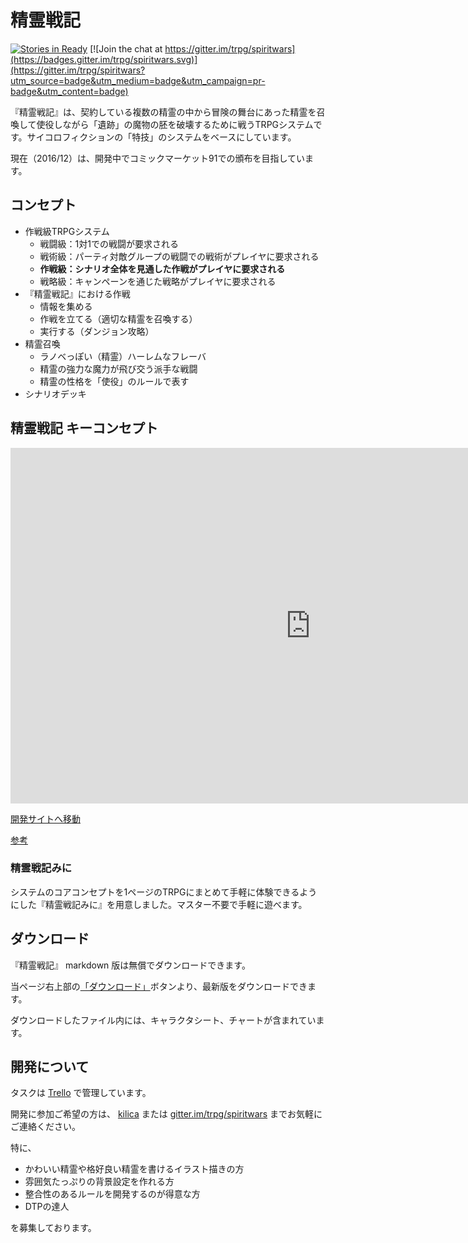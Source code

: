 # 精霊戦記

[![Stories in Ready](https://badge.waffle.io/trpg/spiritwars.png?label=ready&title=Ready)](https://waffle.io/trpg/spiritwars)
[![Join the chat at https://gitter.im/trpg/spiritwars](https://badges.gitter.im/trpg/spiritwars.svg)](https://gitter.im/trpg/spiritwars?utm_source=badge&utm_medium=badge&utm_campaign=pr-badge&utm_content=badge)

『精霊戦記』は、契約している複数の精霊の中から冒険の舞台にあった精霊を召喚して使役しながら「遺跡」の魔物の胚を破壊するために戦うTRPGシステムです。サイコロフィクションの「特技」のシステムをベースにしています。

現在（2016/12）は、開発中でコミックマーケット91での頒布を目指しています。

## コンセプト

* 作戦級TRPGシステム
    * 戦闘級：1対1での戦闘が要求される
    * 戦術級：パーティ対敵グループの戦闘での戦術がプレイヤに要求される
    * __作戦級：シナリオ全体を見通した作戦がプレイヤに要求される__
    * 戦略級：キャンペーンを通じた戦略がプレイヤに要求される
* 『精霊戦記』における作戦
    * 情報を集める
    * 作戦を立てる（適切な精霊を召喚する）
    * 実行する（ダンジョン攻略）
* 精霊召喚
    * ラノベっぽい（精霊）ハーレムなフレーバ
    * 精霊の強力な魔力が飛び交う派手な戦闘
    * 精霊の性格を「使役」のルールで表す
* シナリオデッキ

## 精霊戦記 キーコンセプト

<iframe src="https://docs.google.com/presentation/d/1Zo4HjkYlkvHbaK3ymP7exIP0LSOW21YZO-7a9Qh5mbc/embed?start=false&loop=false&delayms=3000" frameborder="0" width="960" height="569" allowfullscreen="true" mozallowfullscreen="true" webkitallowfullscreen="true"></iframe>

[開発サイトへ移動](https://github.com/trpg/spiritwars)


[参考](http://trpg-labo.com/labo/page/43)

### 精霊戦記みに

システムのコアコンセプトを1ページのTRPGにまとめて手軽に体験できるようにした『精霊戦記みに』を用意しました。マスター不要で手軽に遊べます。

## ダウンロード

『精霊戦記』 markdown 版は無償でダウンロードできます。

当ページ右上部の[「ダウンロード」](https://github.com/trpg/spiritwars/archive/master.zip)ボタンより、最新版をダウンロードできます。

ダウンロードしたファイル内には、キャラクタシート、チャートが含まれています。

## 開発について

タスクは [Trello](https://trello.com/b/qSM7btuM/-) で管理しています。

開発に参加ご希望の方は、 [kilica](https://twitter.com/kilica) または [gitter.im/trpg/spiritwars](https://gitter.im/trpg/spiritwars) までお気軽にご連絡ください。

特に、

* かわいい精霊や格好良い精霊を書けるイラスト描きの方
* 雰囲気たっぷりの背景設定を作れる方
* 整合性のあるルールを開発するのが得意な方
* DTPの達人

を募集しております。
